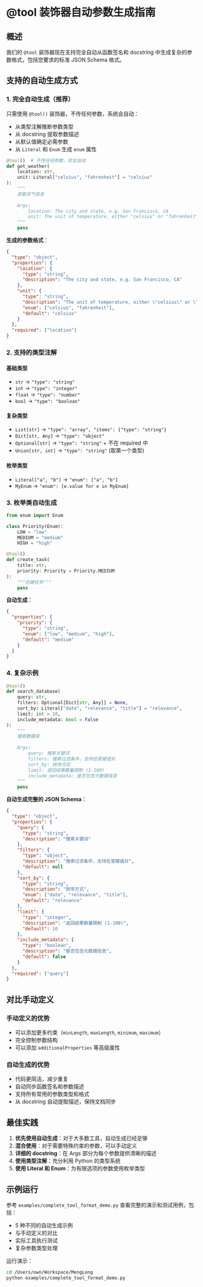 # @tool 装饰器自动参数生成指南

## 概述

我们的 `@tool` 装饰器现在支持完全自动从函数签名和 docstring 中生成复杂的参数格式，包括您要求的标准 JSON Schema 格式。

## 支持的自动生成方式

### 1. 完全自动生成（推荐）

只需使用 `@tool()` 装饰器，不传任何参数，系统会自动：
- 从类型注解推断参数类型
- 从 docstring 提取参数描述
- 从默认值确定必需参数
- 从 `Literal` 和 `Enum` 生成 `enum` 属性

```python
@tool()  # 不传任何参数，完全自动
def get_weather(
    location: str,
    unit: Literal["celsius", "fahrenheit"] = "celsius"
):
    """
    获取天气信息
    
    Args:
        location: The city and state, e.g. San Francisco, CA
        unit: The unit of temperature, either "celsius" or "fahrenheit"
    """
    pass
```

**生成的参数格式**：
```json
{
  "type": "object",
  "properties": {
    "location": {
      "type": "string",
      "description": "The city and state, e.g. San Francisco, CA"
    },
    "unit": {
      "type": "string",
      "description": "The unit of temperature, either \"celsius\" or \"fahrenheit\"",
      "enum": ["celsius", "fahrenheit"],
      "default": "celsius"
    }
  },
  "required": ["location"]
}
```

### 2. 支持的类型注解

#### 基础类型
- `str` → `"type": "string"`
- `int` → `"type": "integer"`
- `float` → `"type": "number"`
- `bool` → `"type": "boolean"`

#### 复杂类型
- `List[str]` → `"type": "array", "items": {"type": "string"}`
- `Dict[str, Any]` → `"type": "object"`
- `Optional[str]` → `"type": "string"` + 不在 required 中
- `Union[str, int]` → `"type": "string"` (取第一个类型)

#### 枚举类型
- `Literal["a", "b"]` → `"enum": ["a", "b"]`
- `MyEnum` → `"enum": [e.value for e in MyEnum]`

### 3. 枚举类自动生成

```python
from enum import Enum

class Priority(Enum):
    LOW = "low"
    MEDIUM = "medium"
    HIGH = "high"

@tool()
def create_task(
    title: str,
    priority: Priority = Priority.MEDIUM
):
    """创建任务"""
    pass
```

**自动生成**：
```json
{
  "properties": {
    "priority": {
      "type": "string",
      "enum": ["low", "medium", "high"],
      "default": "medium"
    }
  }
}
```

### 4. 复杂示例

```python
@tool()
def search_database(
    query: str,
    filters: Optional[Dict[str, Any]] = None,
    sort_by: Literal["date", "relevance", "title"] = "relevance",
    limit: int = 10,
    include_metadata: bool = False
):
    """
    搜索数据库
    
    Args:
        query: 搜索关键词
        filters: 搜索过滤条件，支持任意键值对
        sort_by: 排序方式
        limit: 返回结果数量限制 (1-100)
        include_metadata: 是否包含元数据信息
    """
    pass
```

**自动生成完整的 JSON Schema**：
```json
{
  "type": "object",
  "properties": {
    "query": {
      "type": "string",
      "description": "搜索关键词"
    },
    "filters": {
      "type": "object",
      "description": "搜索过滤条件，支持任意键值对",
      "default": null
    },
    "sort_by": {
      "type": "string",
      "description": "排序方式",
      "enum": ["date", "relevance", "title"],
      "default": "relevance"
    },
    "limit": {
      "type": "integer",
      "description": "返回结果数量限制 (1-100)",
      "default": 10
    },
    "include_metadata": {
      "type": "boolean",
      "description": "是否包含元数据信息",
      "default": false
    }
  },
  "required": ["query"]
}
```

## 对比手动定义

### 手动定义的优势
- 可以添加更多约束（`minLength`, `maxLength`, `minimum`, `maximum`）
- 完全控制参数结构
- 可以添加 `additionalProperties` 等高级属性

### 自动生成的优势
- 代码更简洁，减少重复
- 自动同步函数签名和参数描述
- 支持所有常用的参数类型和格式
- 从 docstring 自动提取描述，保持文档同步

## 最佳实践

1. **优先使用自动生成**：对于大多数工具，自动生成已经足够
2. **混合使用**：对于需要特殊约束的参数，可以手动定义
3. **详细的 docstring**：在 Args 部分为每个参数提供清晰的描述
4. **使用类型注解**：充分利用 Python 的类型系统
5. **使用 Literal 和 Enum**：为有限选项的参数使用枚举类型

## 示例运行

参考 `examples/complete_tool_format_demo.py` 查看完整的演示和测试用例，包括：
- 5 种不同的自动生成示例
- 与手动定义的对比
- 实际工具执行测试
- 复杂参数类型处理

运行演示：
```bash
cd /Users/own/Workspace/MengLong
python examples/complete_tool_format_demo.py
```

